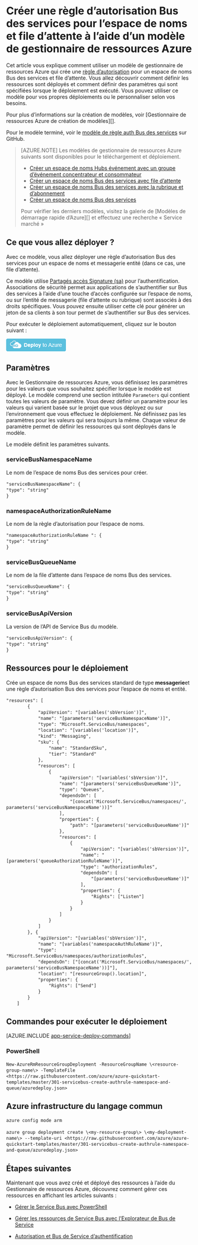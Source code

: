 <properties
    pageTitle="Créer une règle d’autorisation Bus des services à l’aide d’un modèle de gestionnaire de ressources Azure | Microsoft Azure"
    description="Créer une règle d’autorisation Bus des services pour l’espace de noms et file d’attente à l’aide du Gestionnaire de ressources Azure modèle"
    services="service-bus"
    documentationCenter=".net"
    authors="sethmanheim"
    manager="timlt"
    editor=""/>

<tags
    ms.service="service-bus"
    ms.devlang="tbd"
    ms.topic="article"
    ms.tgt_pltfrm="dotnet"
    ms.workload="na"
    ms.date="10/14/2016"
    ms.author="sethm;shvija"/>

# <a name="create-a-service-bus-authorization-rule-for-namespace-and-queue-using-an-azure-resource-manager-template"></a>Créer une règle d’autorisation Bus des services pour l’espace de noms et file d’attente à l’aide d’un modèle de gestionnaire de ressources Azure

Cet article vous explique comment utiliser un modèle de gestionnaire de ressources Azure qui crée une [règle d’autorisation](service-bus-authentication-and-authorization.md#shared-access-signature-authentication) pour un espace de noms Bus des services et file d’attente. Vous allez découvrir comment définir les ressources sont déployés et comment définir des paramètres qui sont spécifiées lorsque le déploiement est exécuté. Vous pouvez utiliser ce modèle pour vos propres déploiements ou le personnaliser selon vos besoins.

Pour plus d’informations sur la création de modèles, voir [Gestionnaire de ressources Azure de création de modèles][].

Pour le modèle terminé, voir le [modèle de règle auth Bus des services][] sur GitHub.

>[AZURE.NOTE] Les modèles de gestionnaire de ressources Azure suivants sont disponibles pour le téléchargement et déploiement.
>
>-    [Créer un espace de noms Hubs événement avec un groupe d’événement concentrateur et consommateur](../event-hubs/event-hubs-resource-manager-namespace-event-hub.md)
>-    [Créer un espace de noms Bus des services avec file d’attente](service-bus-resource-manager-namespace-queue.md)
>-    [Créer un espace de noms Bus des services avec la rubrique et d’abonnement](service-bus-resource-manager-namespace-topic.md)
>-    [Créer un espace de noms Bus des services](service-bus-resource-manager-namespace.md)
>
>Pour vérifier les derniers modèles, visitez la galerie de [Modèles de démarrage rapide d’Azure][] et effectuez une recherche « Service marché »

## <a name="what-will-you-deploy"></a>Ce que vous allez déployer ?

Avec ce modèle, vous allez déployer une règle d’autorisation Bus des services pour un espace de noms et messagerie entité (dans ce cas, une file d’attente).

Ce modèle utilise [Partagés accès Signature (sa)](service-bus-sas-overview.md) pour l’authentification. Associations de sécurité permet aux applications de s’authentifier sur Bus des services à l’aide d’une touche d’accès configurée sur l’espace de noms, ou sur l’entité de messagerie (file d’attente ou rubrique) sont associés à des droits spécifiques. Vous pouvez ensuite utiliser cette clé pour générer un jeton de sa clients à son tour permet de s’authentifier sur Bus des services.

Pour exécuter le déploiement automatiquement, cliquez sur le bouton suivant :

[![Déploiement d’Azure](./media/service-bus-resource-manager-namespace-auth-rule/deploybutton.png)](https://portal.azure.com/#create/Microsoft.Template/uri/https%3A%2F%2Fraw.githubusercontent.com%2FAzure%2Fazure-quickstart-templates%2Fmaster%2F301-servicebus-create-authrule-namespace-and-queue%2Fazuredeploy.json)

## <a name="parameters"></a>Paramètres

Avec le Gestionnaire de ressources Azure, vous définissez les paramètres pour les valeurs que vous souhaitez spécifier lorsque le modèle est déployé. Le modèle comprend une section intitulée `Parameters` qui contient toutes les valeurs de paramètre. Vous devez définir un paramètre pour les valeurs qui varient basée sur le projet que vous déployez ou sur l’environnement que vous effectuez le déploiement. Ne définissez pas les paramètres pour les valeurs qui sera toujours la même. Chaque valeur de paramètre permet de définir les ressources qui sont déployés dans le modèle.

Le modèle définit les paramètres suivants.

### <a name="servicebusnamespacename"></a>serviceBusNamespaceName

Le nom de l’espace de noms Bus des services pour créer.

```
"serviceBusNamespaceName": {
"type": "string"
}
```

### <a name="namespaceauthorizationrulename"></a>namespaceAuthorizationRuleName 

Le nom de la règle d’autorisation pour l’espace de noms.

```
"namespaceAuthorizationRuleName ": {
"type": "string"
}
```

### <a name="servicebusqueuename"></a>serviceBusQueueName

Le nom de la file d’attente dans l’espace de noms Bus des services.

```
"serviceBusQueueName": {
"type": "string"
}
```

### <a name="servicebusapiversion"></a>serviceBusApiVersion

La version de l’API de Service Bus du modèle.

```
"serviceBusApiVersion": {
"type": "string"
}
```

## <a name="resources-to-deploy"></a>Ressources pour le déploiement

Crée un espace de noms Bus des services standard de type **messagerie**et une règle d’autorisation Bus des services pour l’espace de noms et entité.

```
"resources": [
        {
            "apiVersion": "[variables('sbVersion')]",
            "name": "[parameters('serviceBusNamespaceName')]",
            "type": "Microsoft.ServiceBus/namespaces",
            "location": "[variables('location')]",
            "kind": "Messaging",
            "sku": {
                "name": "StandardSku",
                "tier": "Standard"
            },
            "resources": [
                {
                    "apiVersion": "[variables('sbVersion')]",
                    "name": "[parameters('serviceBusQueueName')]",
                    "type": "Queues",
                    "dependsOn": [
                        "[concat('Microsoft.ServiceBus/namespaces/', parameters('serviceBusNamespaceName'))]"
                    ],
                    "properties": {
                        "path": "[parameters('serviceBusQueueName')]"
                    },
                    "resources": [
                        {
                            "apiVersion": "[variables('sbVersion')]",
                            "name": "[parameters('queueAuthorizationRuleName')]",
                            "type": "authorizationRules",
                            "dependsOn": [
                                "[parameters('serviceBusQueueName')]"
                            ],
                            "properties": {
                                "Rights": ["Listen"]
                            }
                        }
                    ]
                }
            ]
        }, {
            "apiVersion": "[variables('sbVersion')]",
            "name": "[variables('namespaceAuthRuleName')]",
            "type": "Microsoft.ServiceBus/namespaces/authorizationRules",
            "dependsOn": ["[concat('Microsoft.ServiceBus/namespaces/', parameters('serviceBusNamespaceName'))]"],
            "location": "[resourceGroup().location]",
            "properties": {
                "Rights": ["Send"]
            }
        }
    ]
```

## <a name="commands-to-run-deployment"></a>Commandes pour exécuter le déploiement

[AZURE.INCLUDE [app-service-deploy-commands](../../includes/app-service-deploy-commands.md)]

### <a name="powershell"></a>PowerShell

```
New-AzureRmResourceGroupDeployment -ResourceGroupName \<resource-group-name\> -TemplateFile <https://raw.githubusercontent.com/azure/azure-quickstart-templates/master/301-servicebus-create-authrule-namespace-and-queue/azuredeploy.json>
```

## <a name="azure-cli"></a>Azure infrastructure du langage commun

```
azure config mode arm

azure group deployment create \<my-resource-group\> \<my-deployment-name\> --template-uri <https://raw.githubusercontent.com/azure/azure-quickstart-templates/master/301-servicebus-create-authrule-namespace-and-queue/azuredeploy.json>
```

## <a name="next-steps"></a>Étapes suivantes

Maintenant que vous avez créé et déployé des ressources à l’aide du Gestionnaire de ressources Azure, découvrez comment gérer ces ressources en affichant les articles suivants :

- [Gérer le Service Bus avec PowerShell](service-bus-powershell-how-to-provision.md)
- [Gérer les ressources de Service Bus avec l’Explorateur de Bus de Service](https://code.msdn.microsoft.com/Service-Bus-Explorer-f2abca5a)
- [Autorisation et Bus de Service d’authentification](service-bus-authentication-and-authorization.md)

  [Création de modèles de gestionnaire de ressources Azure]: ../resource-group-authoring-templates.md
  [Modèles de démarrage rapide Azure]: https://azure.microsoft.com/documentation/templates/?term=service+bus
  [Using Azure PowerShell with Azure Resource Manager]: ../powershell-azure-resource-manager.md
  [Using the Azure CLI for Mac, Linux, and Windows with Azure Resource Management]: ../xplat-cli-azure-resource-manager.md
  [Modèle de règle auth Bus des services]: https://github.com/Azure/azure-quickstart-templates/blob/master/301-servicebus-create-authrule-namespace-and-queue/
